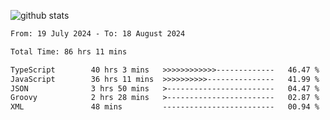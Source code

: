 
![github stats](https://github-readme-stats.vercel.app/api?username=realmahd1&show_icons=true&theme=codeSTACKr&hide_rank=true&count_private=true)

<!--START_SECTION:waka-->

```txt
From: 19 July 2024 - To: 18 August 2024

Total Time: 86 hrs 11 mins

TypeScript        40 hrs 3 mins   >>>>>>>>>>>>-------------   46.47 %
JavaScript        36 hrs 11 mins  >>>>>>>>>>---------------   41.99 %
JSON              3 hrs 50 mins   >------------------------   04.47 %
Groovy            2 hrs 28 mins   >------------------------   02.87 %
XML               48 mins         -------------------------   00.94 %
```

<!--END_SECTION:waka-->

